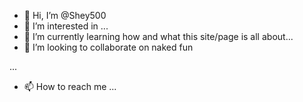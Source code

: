 - 👋 Hi, I’m @Shey500
- 👀 I’m interested in ...
- 🌱 I’m currently learning how and what this site/page is all about...
- 💞️ I’m looking to collaborate on naked fun 

 ...
- 📫 How to reach me ...

<!---
Shey500/Shey500 is a ✨ special ✨ repository because its `README.md` (this file) appears on your GitHub profile.
You can click the Preview link to take a look at your changes.
--->
